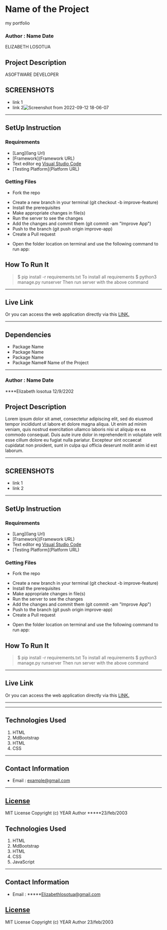 # Name of the Project
 my portfolio
 ### Author : Name Date
 ELIZABETH LOSOTUA
 ## Project Description
ASOFTWARE DEVELOPER
 ## SCREENSHOTS
 - link 1
 - link 2![Screenshot from 2022-09-12 18-06-07](https://user-images.githubusercontent.com/111883152/189689421-75a8c1ca-d106-47a5-be40-b36cc9057ee4.png)

 ********
 ## SetUp Instruction
 ### Requirements
 * [Lang](lang Url)
 * [Framework](Framework URL)
 * Text editor eg [Visual Studio Code](https://code.visualstudio.com/download)
 * [Testing Platform](Platform URL)
 ### Getting Files
 * Fork the repo
 - Create a new branch in your terminal (git checkout -b improve-feature)
 - Install the prerequisites
 - Make appropriate changes in file(s)
 - Run the server to see the changes
 - Add the changes and commit them (git commit -am "Improve App")
 - Push to the branch (git push origin improve-app)
 - Create a Pull request
 * Open the folder location on terminal and use the following command to run app:
 ## How To Run It
 >  $ pip install -r requirements.txt
 To install all requirements
 > $ python3 manage.py runserver
 Then run server with the above command
 *****
 ## Live Link
 Or you can access the web application directly via this [LINK.](link.com/)
 *****
 ## Dependencies
 - Package Name
 - Package Name
 - Package Name
 - Package Name# Name of the Project
 *****
 ### Author : Name Date
 ****Elizabeth losotua 12/9/2202
 ## Project Description
 Lorem ipsum dolor sit amet, consectetur adipiscing elit, sed do eiusmod tempor incididunt ut labore et dolore magna aliqua. Ut enim ad minim veniam, quis nostrud exercitation ullamco laboris nisi ut aliquip ex ea commodo consequat.
 Duis aute irure dolor in reprehenderit in voluptate velit esse cillum dolore eu fugiat nulla pariatur. Excepteur sint occaecat cupidatat non proident, sunt in culpa qui officia deserunt mollit anim id est laborum.
 ******
 ## SCREENSHOTS
 - link 1
 - link 2
 ********
 ## SetUp Instruction
 ### Requirements
 * [Lang](lang Url)
 * [Framework](Framework URL)
 * Text editor eg [Visual Studio Code](https://code.visualstudio.com/download)
 * [Testing Platform](Platform URL)
 ### Getting Files
 * Fork the repo
 - Create a new branch in your terminal (git checkout -b improve-feature)
 - Install the prerequisites
 - Make appropriate changes in file(s)
 - Run the server to see the changes
 - Add the changes and commit them (git commit -am "Improve App")
 - Push to the branch (git push origin improve-app)
 - Create a Pull request
 * Open the folder location on terminal and use the following command to run app:
 ## How To Run It
 >  $ pip install -r requirements.txt
 To install all requirements
 > $ python3 manage.py runserver
 Then run server with the above command
 *****
 ## Live Link
 Or you can access the web application directly via this [LINK.](link.com/)
 *****

 *****
 ## Technologies Used
 1. HTML
 2. MdBootstrap
 3. HTML
 4. CSS

 *****
 ## Contact Information
 * Email : example@gmail.com
 *****
 ## [License](LICENSE)
 MIT License
 Copyright (c) YEAR Author
 *****23/feb/2003
 ## Technologies Used
 1. HTML
 2. MdBootstrap
 3. HTML
 4. CSS
 5. JavaScript
 *****
 ## Contact Information
 * Email : 
 *****Elizabethlosotua@gmail.com
 ## [License](LICENSE)
 MIT License
 Copyright (c) YEAR Author 23/feb/2003
